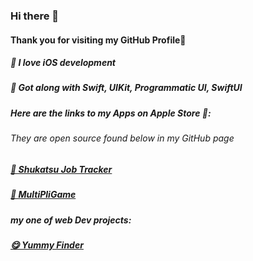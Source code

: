 ### Hi there 👋

#### Thank you for visiting my GitHub Profile🥳
#####  I love iOS development
##### 🤝 Got along with Swift, UIKit, Programmatic UI, SwiftUI

##### Here are the links to my Apps on Apple Store :
###### _They are open source found below in my GitHub page_

##### [🔖 Shukatsu Job Tracker]
##### [🎲 MultiPliGame]

##### my one of web Dev projects:
##### [😋 Yummy Finder]

[//]: # (These are reference links used in the body of this note and get stripped out when the markdown processor does its job. There is no need to format nicely because it shouldn't be seen. Thanks SO - http://stackoverflow.com/questions/4823468/store-comments-in-markdown-syntax)

   [🏫 Grokking the Coding Interview]: <https://www.educative.io/courses/grokking-the-coding-interview>
   [🔖 Shukatsu Job Tracker]: <https://apps.apple.com/de/app/shukatsu-job-tracker/id1622574153r>
   [🎲 MultiPliGame]: <https://apps.apple.com/de/app/multipligame/id1612961419>
   [😋 Yummy Finder]: <https://apps.apple.com/de/app/multipligame/id1612961419>
